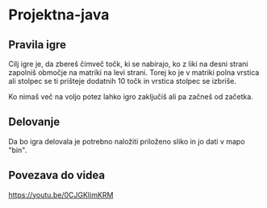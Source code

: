 
# Projektna-java

## Pravila igre
Cilj igre je, da zbereš čimveč točk, ki se nabirajo, ko z liki na desni strani zapolniš območje na matriki na levi strani. Torej ko je v matriki polna vrstica ali stolpec se ti prišteje dodatnih 10 točk in vrstica stolpec se izbriše. 

Ko nimaš več na voljo potez lahko igro zaključiš ali pa začneš od začetka.

## Delovanje
Da bo igra delovala je potrebno naložiti priloženo sliko in jo dati v mapo "bin".

## Povezava do videa
https://youtu.be/0CJGKIimKRM
